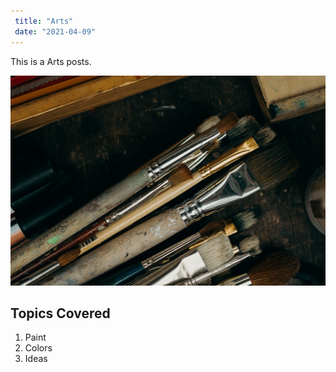 ```yaml
---
 title: "Arts"
 date: "2021-04-09"
---
```


This is a Arts posts.

![Stone](./arts.jpg)

## Topics Covered

1. Paint
2. Colors
3. Ideas
